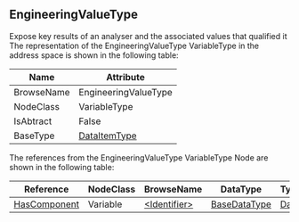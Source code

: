 <!-- objecttype -->
## EngineeringValueType
Expose key results of an analyser and the associated values that qualified it  
The representation of the EngineeringValueType VariableType in the address space is shown in the following table:  

|Name|Attribute|
|---|---|
|BrowseName|EngineeringValueType|
|NodeClass|VariableType|
|IsAbtract|False|
|BaseType|[DataItemType](../../../Core/Part8/VariableTypes/DataItemType/readme.md)|

The references from the EngineeringValueType VariableType Node are shown in the following table:  

|Reference|NodeClass|BrowseName|DataType|TypeDefinition|ModellingRule|
|---|---|---|---|---|---|
|[HasComponent](../../../Core/Part3/ReferenceTypes/HasComponent/readme.md)|Variable|[&lt;Identifier&gt;](#&lt;Identifier&gt;)|[BaseDataType](../../../Core/Part3/DataTypes/BaseDataType/readme.md)|[DataItemType](../../../Core/Part8/VariableTypes/DataItemType/readme.md)|[OptionalPlaceholder](../../../Core/Objects/OptionalPlaceholder/readme.md)|


